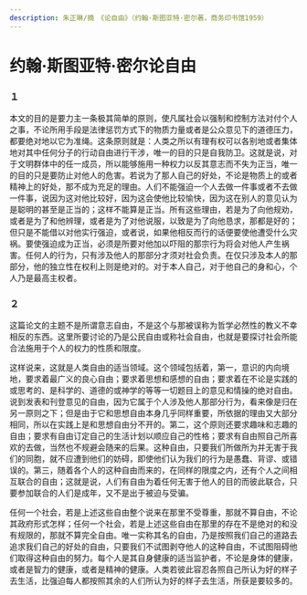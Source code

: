 ```yaml
---
description: 朱正琳/摘　《论自由》（约翰·斯图亚特·密尔著，商务印书馆1959）
---
```


# 约翰·斯图亚特·密尔论自由

### １

本文的目的是要力主一条极其简单的原则，使凡属社会以强制和控制方法对付个人之事，不论所用手段是法律惩罚方式下的物质力量或者是公众意见下的道德压力，都要绝对地以它为准绳。这条原则就是：人类之所以有理有权可以各别地或者集体地对其中任何分子的行动自由进行干涉，唯一的目的只是自我防卫。这就是说，对于文明群体中的任一成员，所以能够施用一种权力以反其意志而不失为正当，唯一的目的只是要防止对他人的危害。若说为了那人自己的好处，不论是物质上的或者精神上的好处，那不成为充足的理由。人们不能强迫一个人去做一件事或者不去做一件事，说因为这对他比较好，因为这会使他比较愉快，因为这在别人的意见认为是聪明的甚至是正当的；这样不能算是正当。所有这些理由，若是为了向他规劝，或者是为了和他辨理，或者是为了对他说服，以致是为了向他恳求，那都是好的；但只是不能借以对他实行强迫，或者说，如果他相反而行的话便要使他遭受什么灾祸。要使强迫成为正当，必须是所要对他加以吓阻的那宗行为将会对他人产生祸害。任何人的行为，只有涉及他人的那部分才须对社会负责。在仅只涉及本人的那部分，他的独立性在权利上则是绝对的。对于本人自己，对于他自己的身和心，个人乃是最高主权者。

### ２

这篇论文的主题不是所谓意志自由，不是这个与那被误称为哲学必然性的教义不幸相反的东西。这里所要讨论的乃是公民自由或称社会自由，也就是要探讨社会所能合法施用于个人的权力的性质和限度。  


这样说来，这就是人类自由的适当领域。这个领域包括着，第一，意识的内向境地，要求着最广义的良心自由；要求着思想和感想的自由；要求着在不论是实践的或思考的、是科学的、道德的或神学的等等一切题目上的意见和情操的绝对自由。说到发表和刊登意见的自由，因为它属于个人涉及他人那部分行为，看来像是归在另一原则之下；但是由于它和思想自由本身几乎同样重要，所依据的理由又大部分相同，所以在实践上是和思想自由分不开的。第二，这个原则还要求趣味和志趣的自由；要求有自由订定自己的生活计划以顺应自己的性格；要求有自由照自己所喜欢的去做，当然也不规避会随来的后果。这种自由，只要我们所做所为并无害于我们的同胞，就不应遭到他们的妨碍，即使他们认为我们的行为是愚蠢、背谬、或错误的。第三，随着各个人的这种自由而来的，在同样的限度之内，还有个人之间相互联合的自由；这就是说，人们有自由为着任何无害于他人的目的而彼此联合，只要参加联合的人们是成年，又不是出于被迫与受骗。  


任何一个社会，若是上述这些自由整个说来在那里不受尊重，那就不算自由，不论其政府形式怎样；任何一个社会，若是上述这些自由在那里的存在不是绝对的和没有规限的，那就不算完全自由。唯一实称其名的自由，乃是按照我们自己的道路去追求我们自己的好处的自由，只要我们不试图剥夺他人的这种自由，不试图阻碍他们取得这种自由的努力。每个人是其自身健康的适当监护者，不论是身体的健康，或者是智力的健康，或者是精神的健康。人类若彼此容忍各照自己所认为好的样子去生活，比强迫每人都按照其余的人们所认为好的样子去生活，所获是要较多的。

